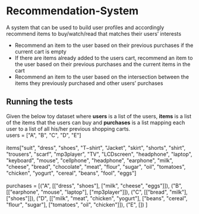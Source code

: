 # Recommendation-System
A system that can be used to build user profiles and accordingly recommend items to buy/watch/read that matches their users’ interests<br/>
* Recommend an item to the user based on their previous purchases if the current cart is empty<br/>
* If there are items already added to the users cart, recommend an item to the user based on their previous purchases and the current items in the cart<br/>
* Recommend an item to the user based on the intersection between the items they previously purchased and other users’ purchases<br/>
## Running the tests
Given the below toy dataset where <b>users</b> is a list of the users, <b>items</b> is a list of the items that the users can buy and <b>purchases</b> is a list  mapping each user to a list of all his/her previous shopping carts.<br/>
users = ["A", "B", "C", "D", "E"]<br/><br/>
items["suit", "dress", "shoes", "T−shirt", "Jacket", "skirt", "shorts", "shirt", "trousers", "scarf", "mp3player", "TV", "LCDscreen", "headphone", "laptop", "keyboard", "mouse", "cellphone", "headphone", "earphone", "milk", "cheese", "bread", "chocolate", "meat", "flour", "sugar", "oil", "tomatoes", "chicken", "yogurt", "cereal", "beans", "fool", "eggs"]<br/><br/>
purchases = [("A", [["dress", "shoes"], ["milk", "cheese", "eggs"]]), 
("B", [["earphone", "mouse", "laptop"], ["mp3player"]]), 
("C", [["bread", "milk"], ["shoes"]]), 
("D", [["milk", "meat", "chicken", "yogurt"], ["beans", "cereal", "flour", "sugar"], ["tomatoes", "oil", "chicken"]]), 
("E", [])
]<br/>
